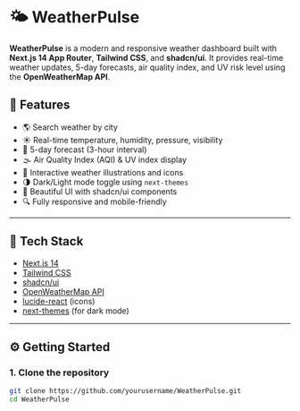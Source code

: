 # 🌤️ WeatherPulse

**WeatherPulse** is a modern and responsive weather dashboard built with **Next.js 14 App Router**, **Tailwind CSS**, and **shadcn/ui**. It provides real-time weather updates, 5-day forecasts, air quality index, and UV risk level using the **OpenWeatherMap API**.

## 🚀 Features

- 🌎 Search weather by city
- ☀️ Real-time temperature, humidity, pressure, visibility
- 📅 5-day forecast (3-hour interval)
- 🌫️ Air Quality Index (AQI) & UV index display
- 🧭 Interactive weather illustrations and icons
- 🌗 Dark/Light mode toggle using `next-themes`
- 🎨 Beautiful UI with shadcn/ui components
- 🔍 Fully responsive and mobile-friendly

---

## 🧰 Tech Stack

- [Next.js 14](https://nextjs.org/)
- [Tailwind CSS](https://tailwindcss.com/)
- [shadcn/ui](https://ui.shadcn.com/)
- [OpenWeatherMap API](https://openweathermap.org/api)
- [lucide-react](https://lucide.dev/) (icons)
- [next-themes](https://github.com/pacocoursey/next-themes) (for dark mode)

---

## ⚙️ Getting Started

### 1. Clone the repository

```bash
git clone https://github.com/yourusername/WeatherPulse.git
cd WeatherPulse
